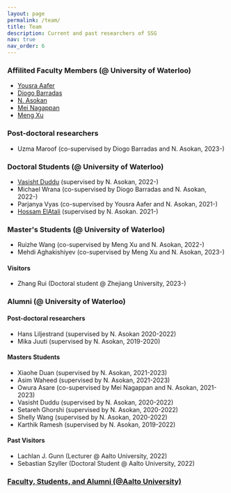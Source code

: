 ```yaml
---
layout: page
permalink: /team/
title: Team
description: Current and past researchers of SSG
nav: true
nav_order: 6
---
```


### Affilited Faculty Members (@ University of Waterloo)

- [Yousra Aafer](https://cs.uwaterloo.ca/~yaafer/)
- [Diogo Barradas](https://cs.uwaterloo.ca/~dbarrada/)
- [N. Asokan](https://asokan.org/asokan/)
- [Mei Nagappan](https://cs.uwaterloo.ca/~m2nagapp/)
- [Meng Xu](https://cs.uwaterloo.ca/~m285xu/)

### Post-doctoral researchers
- Uzma Maroof (co-supervised by Diogo Barradas and N. Asokan, 2023-)

### Doctoral Students (@ University of Waterloo)

- [Vasisht Duddu](https://vasishtduddu.github.io/) (supervised by N. Asokan, 2022-)
- Michael Wrana (co-supervised by Diogo Barradas and N. Asokan, 2022-)
- Parjanya Vyas (co-supervised by Yousra Aafer and N. Asokan, 2021-)
- [Hossam ElAtali](https://elatalhm.github.io/) (supervised by N. Asokan. 2021-)


### Master's Students (@ University of Waterloo)

- Ruizhe Wang (co-supervised by Meng Xu and N. Asokan, 2022-)
- Mehdi Aghakishiyev (co-supervised by Meng Xu and N. Asokan, 2023-)

#### Visitors

- Zhang Rui (Doctoral student @ Zhejiang University, 2023-)


### Alumni (@ University of Waterloo)

#### Post-doctoral researchers
- Hans Liljestrand (supervised by N. Asokan 2020-2022)
- Mika Juuti (supervised by N. Asokan, 2019-2020)

#### Masters Students

- Xiaohe Duan (supervised by N. Asokan, 2021-2023)
- Asim Waheed (supervised by N. Asokan, 2021-2023)
- Owura Asare (co-supervised by Mei Nagappan and N. Asokan, 2021-2023)
- Vasisht Duddu (supervised by N. Asokan, 2020-2022)
- Setareh Ghorshi (supervised by N. Asokan, 2020-2022)
- Shelly Wang (supervised by N. Asokan, 2020-2022)
- Karthik Ramesh (supervised by N. Asokan, 2019-2022)

#### Past Visitors

- Lachlan J. Gunn (Lecturer @ Aalto University, 2022)
- Sebastian Szyller (Doctoral Student @ Aalto University, 2022)

### [Faculty, Students, and Alumni (@Aalto University)](https://ssg.aalto.fi/people/)

